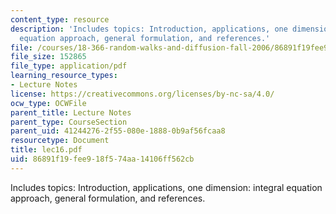 ```yaml
---
content_type: resource
description: 'Includes topics: Introduction, applications, one dimension: integral
  equation approach, general formulation, and references.'
file: /courses/18-366-random-walks-and-diffusion-fall-2006/86891f19fee918f574aa14106ff562cb_lec16.pdf
file_size: 152865
file_type: application/pdf
learning_resource_types:
- Lecture Notes
license: https://creativecommons.org/licenses/by-nc-sa/4.0/
ocw_type: OCWFile
parent_title: Lecture Notes
parent_type: CourseSection
parent_uid: 41244276-2f55-080e-1888-0b9af56fcaa8
resourcetype: Document
title: lec16.pdf
uid: 86891f19-fee9-18f5-74aa-14106ff562cb
---
```

Includes topics: Introduction, applications, one dimension: integral equation approach, general formulation, and references.